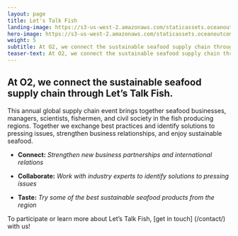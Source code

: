 ```yaml
---
layout: page 
title: Let's Talk Fish
landing-image: https://s3-us-west-2.amazonaws.com/staticassets.oceanoutcomes.org/rollover+images/lets-talk-fish-hover.jpg
hero-image: https://s3-us-west-2.amazonaws.com/staticassets.oceanoutcomes.org/hero+photos/letstalkfishhero.jpg
weight: 5
subtitle: At O2, we connect the sustainable seafood supply chain through Let’s Talk Fish.
teaser-text: At O2, we connect the sustainable seafood supply chain through Let’s Talk Fish.
---
```

## At O2, we connect the sustainable seafood supply chain through Let’s Talk Fish. 

This annual global supply chain event brings together seafood businesses, managers, scientists, fishermen, and civil society in the fish producing regions. Together we exchange best practices and identify solutions to pressing issues, strengthen business relationships, and enjoy sustainable seafood.

* **Connect:** *Strengthen new business partnerships and international relations*

* **Collaborate:** *Work with industry experts to identify solutions to pressing issues*

* **Taste:** *Try some of the best sustainable seafood products from the region*

To participate or learn more about Let’s Talk Fish, [get in touch] (/contact/) with us! 
